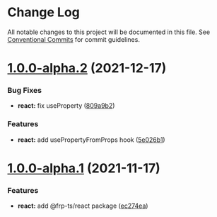 # Change Log

All notable changes to this project will be documented in this file.
See [Conventional Commits](https://conventionalcommits.org) for commit guidelines.

# [1.0.0-alpha.2](https://github.com/raveclassic/frp-ts/compare/v1.0.0-alpha.1...v1.0.0-alpha.2) (2021-12-17)


### Bug Fixes

* **react:** fix useProperty ([809a9b2](https://github.com/raveclassic/frp-ts/commit/809a9b2a5baf53debeabde6915dd0a9b67778ff3))


### Features

* **react:** add usePropertyFromProps hook ([5e026b1](https://github.com/raveclassic/frp-ts/commit/5e026b17c14601ffe15153da377dbc14cc92bd26))





# [1.0.0-alpha.1](https://github.com/raveclassic/frp-ts/compare/v0.0.1...v1.0.0-alpha.1) (2021-11-17)


### Features

* **react:** add @frp-ts/react package ([ec274ea](https://github.com/raveclassic/frp-ts/commit/ec274eaffd32a2b9bdf49a8729046ba4d1cf8881))

